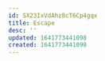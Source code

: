 ```yaml
---
id: SX23IxVdAhz8cT6Cp4gqx
title: Escape
desc: ''
updated: 1641773441098
created: 1641773441098
---
```



